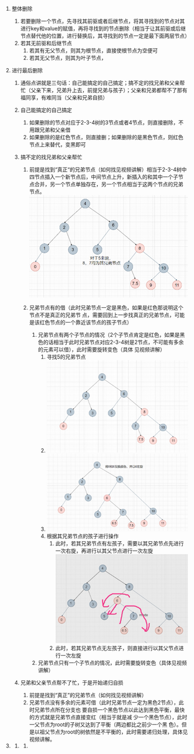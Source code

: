 1. 整体删除

    1. 若要删除一个节点，先寻找其前驱或者后继节点，将其寻找到的节点对其进行key和value的赋值，再将寻找到的节点删除（相当于让其前驱或后继节点替代他的位置，进行替换后，其寻找到的节点一定是最下面两层节点）
    2. 若其无前驱和后继节点
        1. 若其有无父节点，则其为根节点，直接使根节点为空便可
        2. 若其无父节点，则其为叶子节点，

2. 进行最后删除

    1. 通俗点讲就是三句话：自己能搞定的自己搞定；搞不定的找兄弟和父亲帮忙（父亲下来，兄弟升上去，前提兄弟与孩子）；父亲和兄弟都帮不了那有福同享，有难同当（父亲和兄弟自损） 

    2. 自己能搞定的自己搞定 
        1. 如果删除的节点对应于2-3-4树的3节点或者4节点，则直接删除，不用跟兄弟和父亲借 
        2. 如果删除的是红色节点，则直接删；如果删除的是黑色节点，则红色节点上来替代，变黑即可 

    3. 搞不定的找兄弟和父亲帮忙 
        1. 前提是找到“真正“的兄弟节点（如何找见视频讲解）相当于2-3-4树中 四节点插入一个新节点后，中间节点上升，新插入的和其中一个子节点合并，另一个节点单独存在，另一个节点相当于这两个节点的兄弟节点。![image-20220506120827034](res/4.删除/image-20220506120827034.png)

            

        2. 兄弟节点有的借（此时兄弟节点一定是黑色，如果是红色那说明这个节点不是真正的兄弟节 点，需要回到上一步找真正的兄弟节点，可能是该红色节点的一个靠近该节点的孩子节点） 
            1. 兄弟节点有两个子节点的情况（2个子节点肯定是红色，如果是黑色的话相当于此时兄弟节点对应2-3-4树是2节点，不可能有多余的元素可以借），此时需要旋转变色（具体 见视频讲解）
                1. 寻找5的兄弟节点
                2. ![image-20220506124103299](res/4.删除/image-20220506124103299.png)
                3. ![image-20220506125049992](res/4.删除/image-20220506125049992.png)
                4. 根据其兄弟节点的孩子进行操作
                    1. 此时，若其兄弟节点有左孩子，需要以其兄弟节点先进行一次右旋，再进行以其父节点进行一次左旋![image-20220506125336220](res/4.删除/image-20220506125336220.png)
                    2. 此时，若其兄弟节点无左孩子，则直接进行以其父节点进行一次左旋
            2. 兄弟节点只有一个子节点的情况，此时需要旋转变色（具体见视频讲解） 

    4. 兄弟和父亲节点帮不了忙，于是开始递归自损 
        1. 前提是找到“真正”的兄弟节点（如何找见视频讲解） 
        2. 兄弟节点没有多余的元素可借（此时兄弟节点一定为黑色2节点），此时兄弟节点所在分支也 要自损一个黑色节点以此达到黑色平衡，最快的方式就是兄弟节点直接变红（相当于就是减 少一个黑色节点），此时一父节点为root的子树又达到了平衡（两边都比之前少一个黑 色）。但是以祖父节点为root的树依然是不平衡的，此时需要递归处理，具体见视频讲解。

3. 1. 1. 